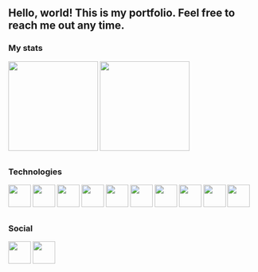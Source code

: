 ## Hello, world! This is my portfolio. Feel free to reach me out any time.

### My stats

<div>
  <img height="180cm" src="https://github-readme-stats.vercel.app/api?username=gabrielperao&theme=cobalt&show_icons=true" />
  <img height="180cm" src="https://github-readme-stats.vercel.app/api/top-langs/?username=gabrielperao&theme=cobalt&layout=compact" />
</div>

##

### Technologies
<div>
  <img height="45cm" src="https://cdn.jsdelivr.net/gh/devicons/devicon/icons/java/java-original-wordmark.svg" />
  <img height="45cm" src="https://cdn.jsdelivr.net/gh/devicons/devicon/icons/python/python-original-wordmark.svg" />
  <img height="45cm" src="https://cdn.jsdelivr.net/gh/devicons/devicon/icons/cplusplus/cplusplus-original.svg" />        
  <img height="45cm" src="https://cdn.jsdelivr.net/gh/devicons/devicon/icons/javascript/javascript-original.svg" />
  <img height="45cm" src="https://cdn.jsdelivr.net/gh/devicons/devicon/icons/react/react-original-wordmark.svg" />
  <img height="45cm" src="https://cdn.jsdelivr.net/gh/devicons/devicon/icons/docker/docker-original-wordmark.svg" />        
  <img height="45cm" src="https://cdn.jsdelivr.net/gh/devicons/devicon/icons/git/git-original.svg" />
  <img height="45cm" src="https://cdn.jsdelivr.net/gh/devicons/devicon/icons/sqlalchemy/sqlalchemy-original-wordmark.svg" />
  <img height="45cm" src="https://cdn.jsdelivr.net/gh/devicons/devicon/icons/postgresql/postgresql-plain-wordmark.svg" />
  <img height="45cm" src="https://cdn.jsdelivr.net/gh/devicons/devicon/icons/flask/flask-original-wordmark.svg" />
          
          
          
          
</div>

##

### Social

<div>
  <a href="mailto:contato.gabrielperao@gmail.com" ><img height="45cm" src="https://img.shields.io/badge/Gmail-D14836?style=for-the-badge&logo=gmail&logoColor=white" /></a>
  <a href="https://www.linkedin.com/in/gabrielperao" ><img height="45cm" src="https://img.shields.io/badge/LinkedIn-0077B5?style=for-the-badge&logo=linkedin&logoColor=white" /></a>
</div>
